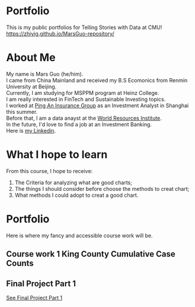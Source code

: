 # Portfolio
This is my public portfolios for Telling Stories with Data at CMU!\
https://zhiyig.github.io/MarsGuo-repository/

# About Me
My name is Mars Guo (he/him).\
I came from China Mainland and received my B.S Ecomonics from Renmin University at Beijing.\
Currently, I am studying for MSPPM program at Heinz College.\
I am really interested in FinTech and Sustainable Investing topics.\
I worked at [Ping An Insurance Group](https://group.pingan.com) as an Investment Analyst in Shanghai this summer.\
Before that, I am a data anayst at the [World Resources Institute](https://www.wri.org).\
In the future, I'd love to find a job at an Investment Banking.\
Here is [my Linkedin](https://www.linkedin.com/in/zhiyi-guo98/).


# What I hope to learn
From this course, I hope to receive:
1. The Criteria for analyzing what are good charts;
2. The things I should consider before choose the methods to creat chart;
3. What methods I could adopt to creat a good chart.


# Portfolio
Here is where my fancy and accessible course work will be.
## Course work 1 King County Cumulative Case Counts
<div class="flourish-embed flourish-chart" data-src="visualisation/7639995"><script src="https://public.flourish.studio/resources/embed.js"></script></div>

## Final Project Part 1
[See Final Project Part 1](/Final_Project_Part1.md)

